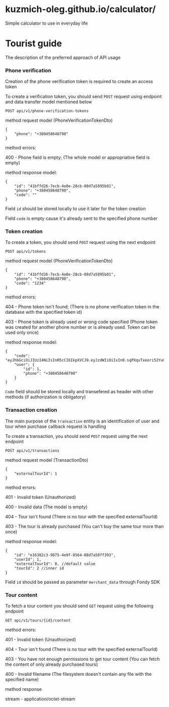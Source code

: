 # kuzmich-oleg.github.io/calculator/
Simple calculator to use in everyday life
# Tourist guide
The description of the preferred approach of API usage


### Phone verification
Creation of the phone verification token is required to create an access token

To create a verification token, you should send `POST` request using endpoint and data transfer model mentioned below

`POST api/v1/phone-verification-tokens`

method request model (PhoneVerificationTokenDto)
```
{
	"phone": "+380458648798"
}
```

method errors:

400 - Phone field is empty; (The whole model or appropriative field is empty)

method response model:
```
{
    "id": "41bffd26-7ecb-4e8e-28cb-08d7a5895b01",
    "phone": "+380458648798",
    "code": ""
}
```

Field `id` should be stored locally to use it later for the token creation

Field `code` is empty cause it's already sent to the specified phone number


### Token creation
To create a token, you should send `POST` request using the next endpoint

`POST api/v1/tokens`

method request model (PhoneVerificationTokenDto)
```
{
    "id": "41bffd26-7ecb-4e8e-28cb-08d7a5895b01",
    "phone": "+380458648798",
    "code": "1234" 
}
```

method errors:

404 - Phone token isn't found; (There is no phone verification token in the database with the specified token id)

403 - Phone token is already used or wrong code specified (Phone token was created for another phone number or is already used. Token can be used only once)

method response model:
```
{
    "code": "eyJhbGciOiJIUzI4NiIsInR5cCI6IkpXVCJ9.eyJzdWIiOiIxIn0.sqPXqvTxeori52YuCMpsP1W0HPcuzYpyiW9jjfU1gxM",
    "user": {
        "id": 1,
        "phone": "+380458648798"
    }
}
```

`Code` field should be stored locally and transefered as header with other methods (if authorization is obligatory)

### Transaction creation
The main purpose of the `transaction` entity is an identification of user and tour when purchase callback request is handling

To create a transaction, you should send `POST` request using the next endpoint

`POST api/v1/transactions`

method request model (TransactionDto)
```
{
	"externalTourId": 1
}
```

method errors:

401 - Invalid token (Unauthorized)

400 - Invalid data (The model is empty)

404 - Tour isn't found (There is no tour with the specified externalTourId)

403 - The tour is already purchased (You can't buy the same tour more than once)

method response model:
```
{
    "id": "e16382c3-9875-4e9f-8564-08d7a58ff393",
    "userId": 1,
    "externalTourId": 0, //default value
    "tourId": 2 //inner id
}
```

Field `id` should be passed as parameter `merchant_data` through Fondy SDK

### Tour content
To fetch a tour content you should send `GET` request using the following endpoint

`GET api/v1/tours/{id}/content`

method errors:

401 - Invalid token (Unauthorized)

404 - Tour isn't found (There is no tour with the specified externalTourId)

403 - You have not enough permissions to get tour content (You can fetch the content of only already purchased tours)

400 - Invalid filename (The filesystem doesn't contain any file with the specified name)


method response

stream - application/octet-stream
